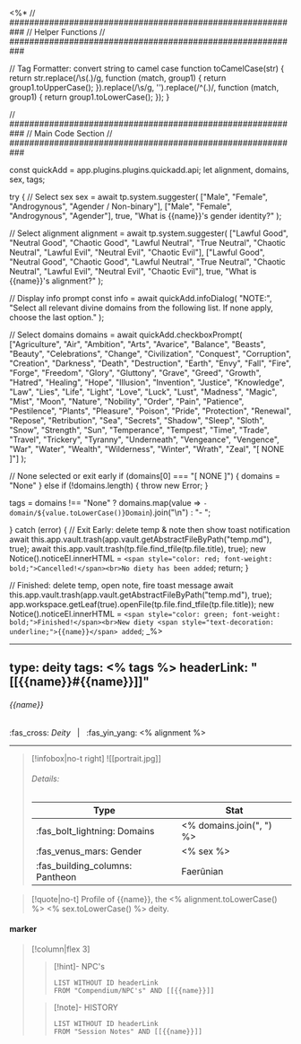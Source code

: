 <%*
// ###########################################################
//                        Helper Functions
// ###########################################################

// Tag Formatter: convert string to camel case
function toCamelCase(str) {
  return str.replace(/\s(.)/g, function (match, group1) {
    return group1.toUpperCase();
  }).replace(/\s/g, '').replace(/^(.)/, function (match, group1) {
    return group1.toLowerCase();
  });
}

// ###########################################################
//                        Main Code Section
// ###########################################################

const quickAdd = app.plugins.plugins.quickadd.api;
let alignment, domains, sex, tags;

try {
  // Select sex
  sex = await tp.system.suggester(
    ["Male", "Female", "Androgynous", "Agender / Non-binary"],
    ["Male", "Female", "Androgynous", "Agender"],
    true,
    "What is {{name}}'s gender identity?"
  );

  // Select alignment
  alignment = await tp.system.suggester(
    ["Lawful Good", "Neutral Good", "Chaotic Good",
    "Lawful Neutral", "True Neutral", "Chaotic Neutral",
    "Lawful Evil", "Neutral Evil", "Chaotic Evil"], 
    ["Lawful Good", "Neutral Good", "Chaotic Good",
    "Lawful Neutral", "True Neutral", "Chaotic Neutral",
    "Lawful Evil", "Neutral Evil", "Chaotic Evil"],
    true, "What is {{name}}'s alignment?"
  );

  // Display info prompt
  const info = await quickAdd.infoDialog(
    "NOTE:",
    "Select all relevant divine domains from the following list. If none apply, choose the last option."
  );

  // Select domains
  domains = await quickAdd.checkboxPrompt(
["Agriculture", "Air", "Ambition", "Arts", "Avarice", "Balance", "Beasts", "Beauty", "Celebrations", "Change", "Civilization", "Conquest", "Corruption", "Creation", "Darkness", "Death", "Destruction", "Earth", "Envy", "Fall", "Fire", "Forge", "Freedom", "Glory", "Gluttony", "Grave", "Greed", "Growth", "Hatred", "Healing", "Hope", "Illusion", "Invention", "Justice", "Knowledge", "Law", "Lies", "Life", "Light", "Love", "Luck", "Lust", "Madness", "Magic", "Mist", "Moon", "Nature", "Nobility", "Order", "Pain", "Patience", "Pestilence", "Plants", "Pleasure", "Poison", "Pride", "Protection", "Renewal", "Repose", "Retribution", "Sea", "Secrets", "Shadow", "Sleep", "Sloth", "Snow", "Strength", "Sun", "Temperance", "Tempest", "Time", "Trade", "Travel", "Trickery", "Tyranny", "Underneath", "Vengeance", "Vengence", "War", "Water", "Wealth", "Wilderness", "Winter", "Wrath", "Zeal", "[ NONE ]"]
  );

  // None selected or exit early
  if (domains[0] === "[ NONE ]") {
    domains = "None"
  } else if (!domains.length) {
    throw new Error;
  }

  tags = domains !== "None" ? domains.map(value => `- domain/${value.toLowerCase()}Domain`).join("\n") : "- ";

} catch (error) {
  // Exit Early: delete temp & note then show toast notification
  await this.app.vault.trash(app.vault.getAbstractFileByPath("temp.md"), true);
  await this.app.vault.trash(tp.file.find_tfile(tp.file.title), true);
  new Notice().noticeEl.innerHTML = `<span style="color: red; font-weight: bold;">Cancelled!</span><br>No diety has been added`;
  return;
}

// Finished: delete temp, open note, fire toast message
await this.app.vault.trash(app.vault.getAbstractFileByPath("temp.md"), true);
app.workspace.getLeaf(true).openFile(tp.file.find_tfile(tp.file.title));
new Notice().noticeEl.innerHTML = `<span style="color: green; font-weight: bold;">Finished!</span><br>New diety <span style="text-decoration: underline;">{{name}}</span> added`;
_%>

---
type: deity
tags:
<% tags %>
headerLink: "[[{{name}}#{{name}}]]"
---

###### {{name}}
<span class="sub2">:fas_cross: *Deity* &nbsp; | &nbsp; :fas_yin_yang: <% alignment %></span>
___

> [!infobox|no-t right]
> ![[portrait.jpg]]
> ###### Details:
> | Type | Stat |
> | ---- | ---- |
> | :fas_bolt_lightning: Domains | <% domains.join(", ") %> |
> | :fas_venus_mars: Gender | <% sex %> |
> | :fas_building_columns: Pantheon | Faerûnian |

> [!quote|no-t]
>Profile of {{name}}, the <% alignment.toLowerCase() %> <% sex.toLowerCase() %> deity.

#### marker
> [!column|flex 3]
>> [!hint]-  NPC's
>>```dataview
>>LIST WITHOUT ID headerLink
>>FROM "Compendium/NPC's" AND [[{{name}}]] 
>
>>[!note]- HISTORY
>>```dataview
>>LIST WITHOUT ID headerLink
>>FROM "Session Notes" AND [[{{name}}]]